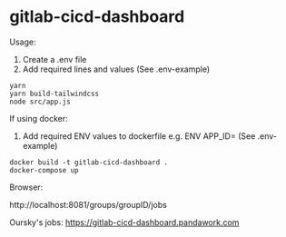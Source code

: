 # gitlab-cicd-dashboard

Usage:

1. Create a .env file
2. Add required lines and values (See .env-example)

```
yarn
yarn build-tailwindcss
node src/app.js
```

If using docker:

1. Add required ENV values to dockerfile
   e.g. ENV APP_ID=<APP ID> (See .env-example)

```
docker build -t gitlab-cicd-dashboard .
docker-compose up
```

Browser:

http://localhost:8081/groups/groupID/jobs

Oursky's jobs:
https://gitlab-cicd-dashboard.pandawork.com
